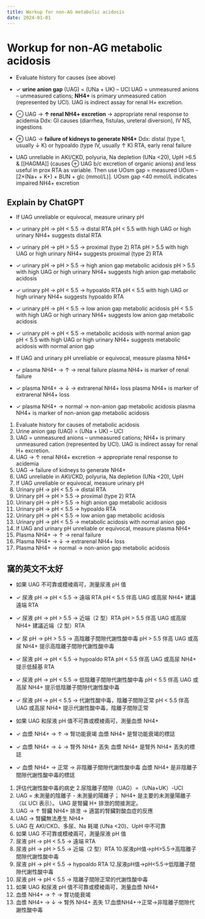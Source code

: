 ```yaml
---
title: Workup for non-AG metabolic acidosis
date: 2024-01-01
---
```

# Workup for non-AG metabolic acidosis

* Evaluate history for causes (see above)

* ✓ **urine anion gap** (UAG) = (UNa + UK) – UCl
UAG = unmeasured anions – unmeasured cations; **NH4+** is primary unmeasured cation (represented by UCl). UAG is indirect assay for renal H+ excretion.

* ⊖ UAG → **↑ renal NH4+ excretion** → appropriate renal response to acidemia
Ddx: GI causes (diarrhea, fistulas, ureteral diversion), IV NS, ingestions

* ⊕ UAG → **failure of kidneys to generate NH4+**
Ddx: distal (type 1, usually ↓ K) or hypoaldo (type IV, usually ↑ K) RTA, early renal failure

* UAG unreliable in AKI/CKD, polyuria, Na depletion (UNa <20), UpH >6.5 & [[HAGMA]] (causes ⊕ UAG b/c excretion of organic anions) and less useful in prox RTA as variable. Then use UOsm gap = measured UOsm – [2×(Na+ + K+) + BUN + glc (mmol/L)]. UOsm gap <40 mmol/L indicates impaired NH4+ excretion


## Explain by ChatGPT

* If UAG unreliable or equivocal, measure urinary pH

* ✓ urinary pH → pH < 5.5 → distal RTA
pH < 5.5 with high UAG or high urinary NH4+ suggests distal RTA

* ✓ urinary pH → pH > 5.5 → proximal (type 2) RTA
pH > 5.5 with high UAG or high urinary NH4+ suggests proximal (type 2) RTA

* ✓ urinary pH → pH > 5.5 → high anion gap metabolic acidosis
pH > 5.5 with high UAG or high urinary NH4+ suggests high anion gap metabolic acidosis

* ✓ urinary pH → pH < 5.5 → hypoaldo RTA
pH < 5.5 with high UAG or high urinary NH4+ suggests hypoaldo RTA

* ✓ urinary pH → pH < 5.5 → low anion gap metabolic acidosis
pH < 5.5 with high UAG or high urinary NH4+ suggests low anion gap metabolic acidosis

* ✓ urinary pH → pH < 5.5 → metabolic acidosis with normal anion gap
pH < 5.5 with high UAG or high urinary NH4+ suggests metabolic acidosis with normal anion gap

* If UAG and urinary pH unreliable or equivocal, measure plasma NH4+

* ✓ plasma NH4+ → ↑ → renal failure
plasma NH4+ is marker of renal failure

* ✓ plasma NH4+ → ↓ → extrarenal NH4+ loss
plasma NH4+ is marker of extrarenal NH4+ loss

* ✓ plasma NH4+ → normal → non-anion gap metabolic acidosis
plasma NH4+ is marker of non-anion gap metabolic acidosis

1. Evaluate history for causes of metabolic acidosis
2. Urine anion gap (UAG) = (UNa + UK) – UCl
3. UAG = unmeasured anions – unmeasured cations; NH4+ is primary unmeasured cation (represented by UCl). UAG is indirect assay for renal H+ excretion.
4. UAG → ↑ renal NH4+ excretion → appropriate renal response to acidemia
5. UAG → failure of kidneys to generate NH4+
6. UAG unreliable in AKI/CKD, polyuria, Na depletion (UNa <20), UpH
7. If UAG unreliable or equivocal, measure urinary pH
8. Urinary pH → pH < 5.5 → distal RTA
9. Urinary pH → pH > 5.5 → proximal (type 2) RTA
10. Urinary pH → pH > 5.5 → high anion gap metabolic acidosis
11. Urinary pH → pH < 5.5 → hypoaldo RTA
12. Urinary pH → pH < 5.5 → low anion gap metabolic acidosis
13. Urinary pH → pH < 5.5 → metabolic acidosis with normal anion gap
14. If UAG and urinary pH unreliable or equivocal, measure plasma NH4+
15. Plasma NH4+ → ↑ → renal failure
16. Plasma NH4+ → ↓ → extrarenal NH4+ loss
17. Plasma NH4+ → normal → non-anion gap metabolic acidosis

## 窩的英文不太好

* 如果 UAG 不可靠或模棱兩可，測量尿液 pH 值

* ✓ 尿液 pH → pH < 5.5 → 遠端 RTA
pH < 5.5 伴高 UAG 或高尿 NH4+ 建議遠端 RTA

* ✓ 尿液 pH → pH > 5.5 → 近端（2 型）RTA
pH > 5.5 伴高 UAG 或高尿 NH4+ 建議近端（2 型）RTA

* ✓ 尿 pH → pH > 5.5 → 高陰離子間隙代謝性酸中毒
pH > 5.5 伴高 UAG 或高尿 NH4+ 提示高陰離子間隙代謝性酸中毒

* ✓ 尿液 pH → pH < 5.5 → hypoaldo RTA
pH < 5.5 伴高 UAG 或高尿 NH4+ 提示低醛基 RTA

* ✓ 尿液 pH → pH < 5.5 → 低陰離子間隙代謝性酸中毒
pH < 5.5 伴高 UAG 或高尿 NH4+ 提示低陰離子間隙代謝性酸中毒

* ✓ 尿液 pH → pH < 5.5 → 代謝性酸中毒，陰離子間隙正常
pH < 5.5 伴高 UAG 或高尿 NH4+ 提示代謝性酸中毒，陰離子間隙正常

* 如果 UAG 和尿液 pH 值不可靠或模棱兩可，測量血漿 NH4+

* ✓ 血漿 NH4+ → ↑ → 腎功能衰竭
血漿 NH4+ 是腎功能衰竭的標誌

* ✓ 血漿 NH4+ → ↓ → 腎外 NH4+ 丟失
血漿 NH4+ 是腎外 NH4+ 丟失的標誌

* ✓ 血漿 NH4+ → 正常 → 非陰離子間隙代謝性酸中毒
血漿 NH4+ 是非陰離子間隙代謝性酸中毒的標誌

1. 評估代謝性酸中毒的病史
2.尿陰離子間隙（UAG）=（UNa+UK）-UCl
3. UAG = 未測量的陰離子 - 未測量的陽離子； NH4+ 是主要的未測量陽離子（以 UCl 表示）。 UAG 是腎臟 H+ 排泄的間接測定。
4. UAG → ↑ 腎臟 NH4+ 排泄 → 適當的腎臟對酸血症的反應
5. UAG → 腎臟無法產生 NH4+
6. UAG 在 AKI/CKD、多尿、Na 耗竭 (UNa <20)、UpH 中不可靠
7. 如果 UAG 不可靠或模棱兩可，測量尿液 pH 值
8. 尿液 pH → pH < 5.5 → 遠端 RTA
9. 尿液 pH → pH > 5.5 → 近端（2 型）RTA
10.尿液pH值→pH>5.5→高陰離子間隙代謝性酸中毒
11. 尿液 pH → pH < 5.5 → hypoaldo RTA
12.尿液pH值→pH<5.5→低陰離子間隙代謝性酸中毒
13. 尿液 pH → pH < 5.5 → 陰離子間隙正常的代謝性酸中毒
14. 如果 UAG 和尿液 pH 值不可靠或模棱兩可，測量血漿 NH4+
15. 血漿 NH4+ → ↑ → 腎功能衰竭
16. 血漿 NH4+ → ↓ → 腎外 NH4+ 丟失
17.血漿NH4+→正常→非陰離子間隙代謝性酸中毒
